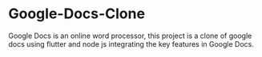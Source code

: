 # Google-Docs-Clone
Google Docs is an online word processor, this project is a clone of google docs using flutter and node js integrating the key features in Google Docs.
